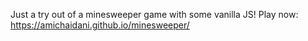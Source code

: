 Just a try out of a minesweeper game with some vanilla JS!
Play now: https://amichaidani.github.io/minesweeper/
